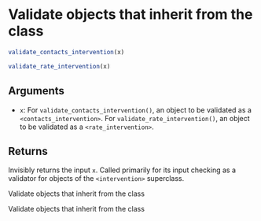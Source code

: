 # Validate objects that inherit from the class

```r
validate_contacts_intervention(x)

validate_rate_intervention(x)
```

## Arguments

- `x`: For `validate_contacts_intervention()`, an object to be validated as a `<contacts_intervention>`. For `validate_rate_intervention()`, an object to be validated as a `<rate_intervention>`.

## Returns

Invisibly returns the input `x`. Called primarily for its input checking as a validator for objects of the `<intervention>` superclass.

Validate objects that inherit from the class

Validate objects that inherit from the class
